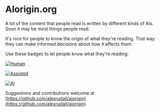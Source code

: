 # AIorigin.org

A lot of the content that people read is written by different kinds of AIs. Soon it may be most things people read.

It's nice for people to know the origin of what they're reading. That way they can make informed decisions about how it
affects them.

Use these badges to let people know what they're reading:

[![Human](https://img.shields.io/badge/AIorigin.org-Human-green?style=for-the-badge&link=https://aiorigin.org&link=https://aiorigin.org)](https://aiorigin.org)

[![Assisted](https://img.shields.io/badge/AIorigin.org-Assisted-yellow?style=for-the-badge&link=https://aiorigin.org&link=https://aiorigin.org)](https://aiorigin.org)

[![AI](https://img.shields.io/badge/AIorigin.org-AI-red?style=for-the-badge&link=https://aiorigin.org&link=https://aiorigin.org)](https://aiorigin.org)

Suggestions and contributions welcome at [https://github.com/alexrudall/aiorigin](https://github.com/alexrudall/aiorigin)
